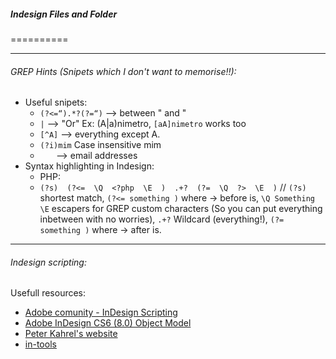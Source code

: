 ##### Indesign Files and Folder
==========






****
###### GREP Hints (Snipets which I don't want to memorise!!):
- Useful snipets:
	- `(?<=“).*?(?=“)` --> between " and "
	- `|` --> "Or" Ex: (A|a)nimetro, `[aA]nimetro` works too
	- `[^A]` --> everything except A.
	- `(?i)mim` Case insensitive mim
	- `   ` --> email addresses
- Syntax highlighting in Indesign:
	- PHP:
	- `(?s)  (?<=  \Q  <?php  \E  )  .+?  (?=  \Q  ?>  \E  )` // `(?s)` shortest match, `(?<= something )` where -> before is, `\Q Something \E` escapers for GREP custom characters (So you can put everything inbetween with no worries), `.+?` Wildcard (everything!), `(?= something )` where -> after is.

****
###### Indesign scripting:

Usefull resources:

- [Adobe comunity - InDesign Scripting](https://forums.adobe.com/community/indesign/indesign_scripting "InDesign Scripting in Adobe comunity forums")
- [Adobe InDesign CS6 (8.0) Object Model](http://jongware.mit.edu/idcs6js "Adobe InDesign CS6 (8.0) Object Model on MIT servers!")
- [Peter Kahrel's website](http://www.kahrel.plus.com/ "Peter Kahrel")
- [in-tools](http://in-tools.com/)